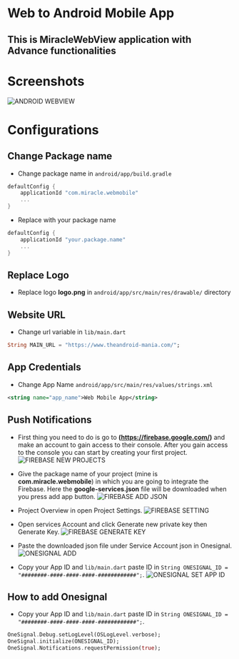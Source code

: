 # Web to Android Mobile App

## This is MiracleWebView application with Advance functionalities

# Screenshots
![ANDROID WEBVIEW](https://imgur.com/5Ngr8E7.jpeg)

# Configurations

## Change Package name

- Change package name in  ```android/app/build.gradle```

```gradle
defaultConfig {
    applicationId "com.miracle.webmobile"
    ...
}
```

- Replace with your package name

```gradle
defaultConfig {
    applicationId "your.package.name"
    ...
}
```

## Replace Logo
- Replace logo **logo.png** in ```android/app/src/main/res/drawable/``` directory

## Website URL
- Change url variable in ```lib/main.dart```
```dart
String MAIN_URL = "https://www.theandroid-mania.com/";
```

## App Credentials
- Change App Name  ```android/app/src/main/res/values/strings.xml```
```xml
<string name="app_name">Web Mobile App</string>
```

## Push Notifications

- First thing you need to do is go to **(https://firebase.google.com/)** and make an account to gain access to their console. After you gain access to the console you can start by creating your first project.
  ![FIREBASE NEW PROJECTS](https://imgur.com/SwpWqod.png)

- Give the package name of your project (mine is **com.miracle.webmobile**) in which you are going to integrate the Firebase. Here the **google-services.json** file will be downloaded when you press add app button.
  ![FIREBASE ADD JSON](https://imgur.com/yycT5G4.png)

- Project Overview in open Project Settings.
  ![FIREBASE SETTING](https://imgur.com/WMSSdPg.png)

- Open services Account and click Generate new private key then Generate Key.
  ![FIREBASE GENERATE KEY](https://imgur.com/oGCuvoh.png)

- Paste the downloaded json file under Service Account json in Onesignal.
  ![ONESIGNAL ADD](https://imgur.com/pENV0Ux.png)

- Copy your App ID and `lib/main.dart` paste ID in `String ONESIGNAL_ID = "########-####-####-####-############";`.
  ![ONESIGNAL SET APP ID](https://imgur.com/LRhKDlm.png)

## How to add Onesignal
- Copy your App ID and `lib/main.dart` paste ID in `String ONESIGNAL_ID = "########-####-####-####-############";`.
```dart
OneSignal.Debug.setLogLevel(OSLogLevel.verbose);
OneSignal.initialize(ONESIGNAL_ID);
OneSignal.Notifications.requestPermission(true);
```
